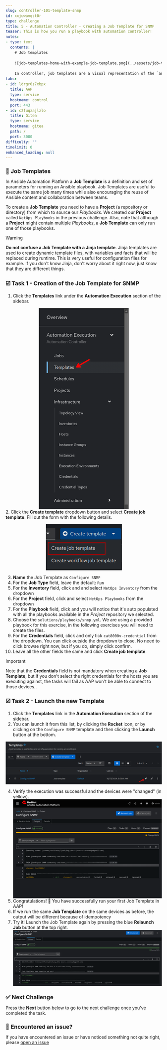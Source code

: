 ```yaml
---
slug: controller-101-template-snmp
id: xxjuwamqst0r
type: challenge
title: 5 - Automation Controller - Creating a Job Template for SNMP
teaser: This is how you run a playbook with automation controller!
notes:
- type: text
  contents: |
    # Job templates

    ![job-templates-home-with-example-job-template.png](../assets/job-templates-home-with-example-job-template.png)

    In controller, job templates are a visual representation of the `ansible-playbook` command and all flags you can utilize when executing from the command line.
tabs:
- id: ldrgr0z7xbpx
  title: AAP
  type: service
  hostname: control
  port: 443
- id: c2fuqzajlzlo
  title: Gitea
  type: service
  hostname: gitea
  path: /
  port: 3000
difficulty: ""
timelimit: 0
enhanced_loading: null
---
```

📑 Job Templates
===

In Ansible Automation Platform a **Job Template** is a definition and set of parameters for running an Ansible playbook. Job Templates are useful to execute the same job many times while also encouraging the reuse of Ansible content and collaboration between teams.

To create a **Job Template** you need to have a **Project** (a repository or directory) from which to source our *Playbooks*. We created our **Project** called `NetOps Playbooks` in the previous challenge. Also, note that although a **Project** might contain multiple *Playbooks*, a **Job Template** can only run one of those playbooks.

> [!WARNING]
> **Do not confuse a Job Template with a Jinja template**. Jinja templates are used to create dynamic template files, with variables and facts that will be replaced during runtime. This is very useful for configuration files for example. If you don't know Jinja, don't worry about it right now, just know that they are different things.

☑️ Task 1 - Creation of the Job Template for SNMP
===

1. Click the **Templates** link under the **Automation Execution** section of the sidebar.

  ![aap templates](../assets/aap_templates.png)
2. Click the **Create template** dropdown button and select **Create job template**. Fill out the form with the following details.

  ![create job templates](../assets/create_job_templates.png)

3. **Name** the Job Template as `Configure SNMP`
4. For the **Job Type** field, leave the default: `Run`
5. For the **Inventory** field, click and and select `NetOps Inventory` from the dropdown
6. For the **Project** field, click and select `NetOps Playbooks` from the dropdown
7. For the **Playbook** field, click and you will notice that it's auto populated with all the playbooks available in the *Project* repository we selected.
8. Choose the `solutions/playbooks/snmp.yml`. We are using a provided playbook for this exercise, in the following exercises you will need to create the files.
9. For the **Credentials** field,  click and only tick `cat8000v-credential` from the dropdown. You can click outside the dropdown to close. No need to click browse right now, but if you do, simply click confirm.
9. Leave all the other fields the same and click **Create job template**.

> [!IMPORTANT]
> Note that the **Credentials** field is not mandatory when creating a **Job Template**, but if you don't select the right credentials for the hosts you are executing against, the tasks will fail as AAP won't be able to connect to those devices..

☑️ Task 2 - Launch the new Template
===

1. Click the **Templates** link in the **Automation Execution** section of the sidebar.
2. You can launch it from this list, by clicking the **Rocket** icon, or by clicking on the `Configure SNMP` template and then clicking the **Launch** button at the bottom.

  ![launch](../assets/launch_job_template.png)

4. Verify the execution was successful and the devices were "changed" (in yellow).
  ![Jan-21-2025_at_12.37.45-image.png](../assets/Jan-21-2025_at_12.37.45-image.png)
5. Congratulations! 🎉 You have successfully run your first Job Template in AAP!
6. If we run the same **Job Template** on the same devices as before, the output will be different because of idempotency
8. Try it! Launch the Job Template again by pressing the blue **Relaunch Job** button  at the top right.
![Jan-24-2025_at_13.49.41-image.png](../assets/Jan-24-2025_at_13.49.41-image.png)

✅ Next Challenge
===
Press the **Next** button below to go to the next challenge once you’ve completed the task.

🐛 Encountered an issue?
====

If you have encountered an issue or have noticed something not quite right, please [open an issue](https://github.com/ansible/instruqt/issues/new?labels=netops-aap25&title=Issue+with+netops-aap25&assignees=leogallego)

<style type="text/css" rel="stylesheet">
  .lightbox {
    display: none;
    position: fixed;
    justify-content: center;
    align-items: center;
    z-index: 999;
    top: 0;
    left: 0;
    right: 0;
    bottom: 0;
    padding: 1rem;
    background: rgba(0, 0, 0, 0.8);
    margin-left: auto;
    margin-right: auto;
    margin-top: auto;
    margin-bottom: auto;
  }
  .lightbox:target {
    display: flex;
  }
  .lightbox img {
    /* max-height: 100% */
    max-width: 60%;
    max-height: 60%;
  }
  img {
    display: block;
    margin-left: auto;
    margin-right: auto;
  }
  h1 {
    font-size: 18px;
  }
    h2 {
    font-size: 16px;
    font-weight: 600
  }
    h3 {
    font-size: 14px;
    font-weight: 600
  }
  p span {
    font-size: 14px;
  }
  ul li span {
    font-size: 14px
  }
</style>
